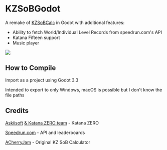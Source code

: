 # KZSoBGodot

A remake of [KZSoBCalc](https://github.com/ACherryJam/KZSoBCalc/) in Godot with additional features:

- Ability to fetch World/Individual Level Records from speedrun.com's API
- Katana Fifteen support
- Music player

![](https://i.imgur.com/VCgvVR5.png)

## How to Compile

Import as a project using Godot 3.3

Intended to export to only Windows, macOS is possible but I don't know the file paths

## Credits

[Askiisoft](https://twitter.com/askiisoft) [& Katana ZERO team](https://store.steampowered.com/app/460950/Katana_ZERO/) - Katana ZERO

[Speedrun.com](https://speedrun.com) - API and leaderboards

[ACherryJam](https://github.com/ACherryJam) - Original KZ SoB Calculator
